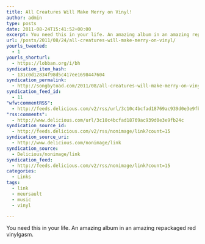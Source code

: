 ```yaml
---
title: All Creatures Will Make Merry on Vinyl!
author: admin
type: posts
date: 2011-08-24T15:41:52+00:00
excerpt: You need this in your life. An amazing album in an amazing repackaged red vinylgasm.
url: /posts/2011/08/24/all-creatures-will-make-merry-on-vinyl/
yourls_tweeted:
  - 1
yourls_shorturl:
  - https://lobban.org/i/bh
syndication_item_hash:
  - 131c0d12834f98d5c417ee1698447604
syndication_permalink:
  - http://songbytoad.com/2011/08/all-creatures-will-make-merry-on-vinyl/
syndication_feed_id:
  - 11
"wfw:commentRSS":
  - http://feeds.delicious.com/v2/rss/url/3c10c4bcfad18769ac939d0e3e9fb24c
"rss:comments":
  - http://www.delicious.com/url/3c10c4bcfad18769ac939d0e3e9fb24c
syndication_source_id:
  - http://feeds.delicious.com/v2/rss/nonimage/link?count=15
syndication_source_uri:
  - http://www.delicious.com/nonimage/link
syndication_source:
  - Delicious/nonimage/link
syndication_feed:
  - http://feeds.delicious.com/v2/rss/nonimage/link?count=15
categories:
  - Links
tags:
  - link
  - meursault
  - music
  - vinyl

---
```

You need this in your life. An amazing album in an amazing repackaged red vinylgasm.